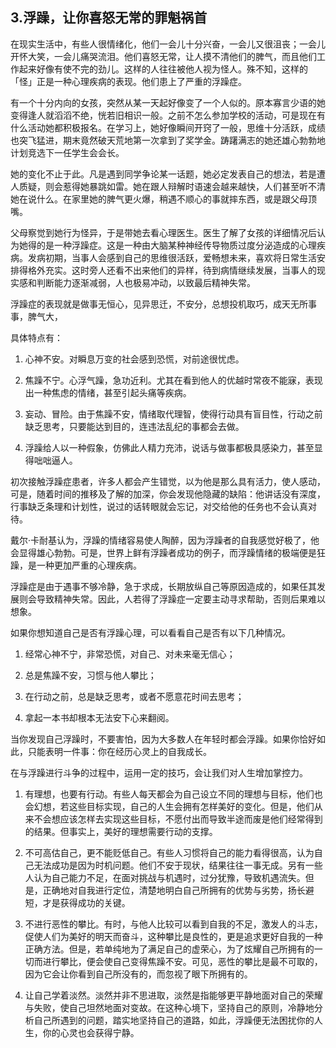 ## 3.浮躁，让你喜怒无常的罪魁祸首
在现实生活中，有些人很情绪化，他们一会儿十分兴奋，一会儿又很沮丧；一会儿开怀大笑，一会儿痛哭流泪。他们喜怒无常，让人摸不清他们的脾气，而且他们工作起来好像有使不完的劲儿。这样的人往往被他人视为怪人。殊不知，这样的「怪」正是一种心理疾病的表现。他们患上了严重的浮躁症。 


有一个十分内向的女孩，突然从某一天起好像变了一个人似的。原本寡言少语的她变得逢人就滔滔不绝，恍若旧相识一般。之前不怎么参加学校的活动，可是现在有什么活动她都积极报名。在学习上，她好像瞬间开窍了一般，思维十分活跃，成绩也突飞猛进，期末竟然破天荒地第一次拿到了奖学金。踌躇满志的她还雄心勃勃地计划竞选下一任学生会会长。 


她的变化不止于此。凡是遇到同学争论某一话题，她必定发表自己的想法，若是遭人质疑，则会惹得她暴跳如雷。她在跟人辩解时语速会越来越快，人们甚至听不清她在说什么。在家里她的脾气更火爆，稍遇不顺心的事就摔东西，或是跟父母顶嘴。 


父母察觉到她行为怪异，于是带她去看心理医生。医生了解了女孩的详细情况后认为她得的是一种浮躁症。这是一种由大脑某种神经传导物质过度分泌造成的心理疾病。发病初期，当事人会感到自己的思维很活跃，爱畅想未来，喜欢将日常生活安排得格外充实。这时旁人还看不出来他们的异样，待到病情继续发展，当事人的现实感和判断能力逐渐减弱，人也极易冲动，以致最后精神失常。 


浮躁症的表现就是做事无恒心，见异思迁，不安分，总想投机取巧，成天无所事事，脾气大，


具体特点有： 


1. 心神不安。对瞬息万变的社会感到恐慌，对前途很忧虑。 


2. 焦躁不宁。心浮气躁，急功近利。尤其在看到他人的优越时常夜不能寐，表现出一种焦虑的情绪，甚至引起头痛等疾病。 


3. 妄动、冒险。由于焦躁不安，情绪取代理智，使得行动具有盲目性，行动之前缺乏思考，只要能达到目的，连违法乱纪的事都会去做。


4. 浮躁给人以一种假象，仿佛此人精力充沛，说话与做事都极具感染力，甚至显得咄咄逼人。 


初次接触浮躁症患者，许多人都会产生错觉，以为他是那么具有活力，使人感动，可是，随着时间的推移及了解的加深，你会发现他隐藏的缺陷：他讲话没有深度，行事缺乏条理和计划性，说过的话转眼就会忘记，对交给他的任务也不会认真对待。 


戴尔·卡耐基认为，浮躁的情绪容易使人陶醉，因为浮躁者的自我感觉好极了，他会显得雄心勃勃。可是，世界上鲜有浮躁者成功的例子，而浮躁情绪的极端便是狂躁，是一种更加严重的心理疾病。 


浮躁症是由于遇事不够冷静，急于求成，长期放纵自己等原因造成的，如果任其发展则会导致精神失常。因此，人若得了浮躁症一定要主动寻求帮助，否则后果难以想象。 


如果你想知道自己是否有浮躁心理，可以看看自己是否有以下几种情况。


1. 经常心神不宁，非常恐慌，对自己、对未来毫无信心；


2. 总是焦躁不安，习惯与他人攀比； 


3. 在行动之前，总是缺乏思考，或者不愿意花时间去思考； 


4. 拿起一本书却根本无法安下心来翻阅。 


当你发现自己浮躁时，不要害怕，因为大多数人在年轻时都会浮躁。如果你恰好如此，只能表明一件事：你在经历心灵上的自我成长。 


在与浮躁进行斗争的过程中，运用一定的技巧，会让我们对人生增加掌控力。 


1. 有理想，也要有行动。有些人每天都会为自己设立不同的理想与目标，他们也会幻想，若这些目标实现，自己的人生会拥有怎样美好的变化。但是，他们从来不会想应该怎样去实现这些目标，不愿付出而导致半途而废是他们经常得到的结果。但事实上，美好的理想需要行动的支撑。 


2. 不可高估自己，更不能贬低自己。有些人习惯将自己的能力看得很高，认为自己无法成功是因为时机问题。他们不安于现状，结果往往一事无成。另有一些人认为自己能力不足，在面对挑战与机遇时，过分犹豫，导致机遇流失。但是，正确地对自我进行定位，清楚地明白自己所拥有的优势与劣势，扬长避短，才是获得成功的关键。 


3. 不进行恶性的攀比。有时，与他人比较可以看到自我的不足，激发人的斗志，促使人们为美好的明天而奋斗，这种攀比是良性的，更是追求更好自我的一种正确方法。但是，若单纯地为了满足自己的虚荣心，为了炫耀自己所拥有的一切而进行攀比，便会使自己变得焦躁不安。可见，恶性的攀比是最不可取的，因为它会让你看到自己所没有的，而忽视了眼下所拥有的。


4. 让自己学着淡然。淡然并非不思进取，淡然是指能够更平静地面对自己的荣耀与失败，使自己坦然地面对变故。在这种心境下，坚持自己的原则，冷静地分析自己所遇到的问题，踏实地坚持自己的道路，如此，浮躁便无法困扰你的人生，你的心灵也会获得宁静。


